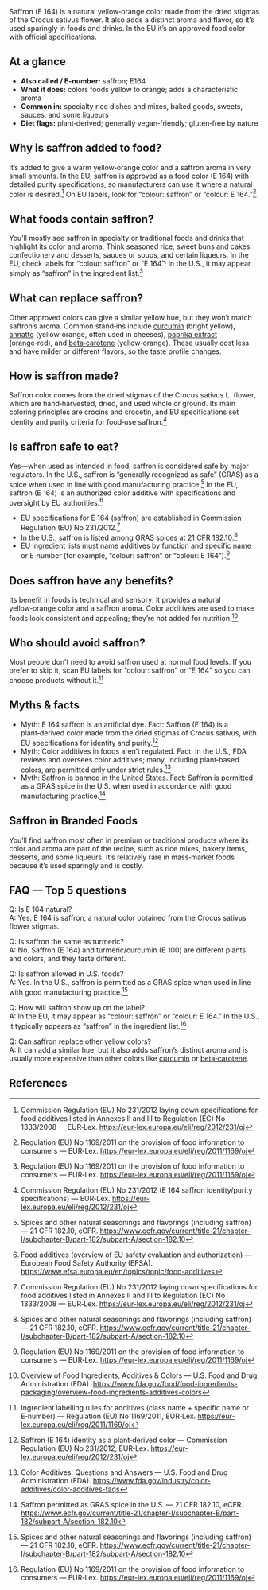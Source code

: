 Saffron (E 164) is a natural yellow‑orange color made from the dried stigmas of the Crocus sativus flower. It also adds a distinct aroma and flavor, so it’s used sparingly in foods and drinks. In the EU it’s an approved food color with official specifications.
<!--more-->

## At a glance
- **Also called / E-number:** saffron; E164  
- **What it does:** colors foods yellow to orange; adds a characteristic aroma  
- **Common in:** specialty rice dishes and mixes, baked goods, sweets, sauces, and some liqueurs  
- **Diet flags:** plant‑derived; generally vegan‑friendly; gluten‑free by nature  

## Why is saffron added to food?
It’s added to give a warm yellow‑orange color and a saffron aroma in very small amounts. In the EU, saffron is approved as a food color (E 164) with detailed purity specifications, so manufacturers can use it where a natural color is desired.[^1] On EU labels, look for “colour: saffron” or “colour: E 164.”[^2]

## What foods contain saffron?
You’ll mostly see saffron in specialty or traditional foods and drinks that highlight its color and aroma. Think seasoned rice, sweet buns and cakes, confectionery and desserts, sauces or soups, and certain liqueurs. In the EU, check labels for “colour: saffron” or “E 164”; in the U.S., it may appear simply as “saffron” in the ingredient list.[^2]

## What can replace saffron?
Other approved colors can give a similar yellow hue, but they won’t match saffron’s aroma. Common stand‑ins include [curcumin](/e100-curcumin) (bright yellow), [annatto](/e160b-annatto) (yellow‑orange, often used in cheeses), [paprika extract](/e160c-paprika-extract) (orange‑red), and [beta‑carotene](/e160a-beta-carotene) (yellow‑orange). These usually cost less and have milder or different flavors, so the taste profile changes.

## How is saffron made?
Saffron color comes from the dried stigmas of the Crocus sativus L. flower, which are hand‑harvested, dried, and used whole or ground. Its main coloring principles are crocins and crocetin, and EU specifications set identity and purity criteria for food‑use saffron.[^3]

## Is saffron safe to eat?
Yes—when used as intended in food, saffron is considered safe by major regulators. In the U.S., saffron is “generally recognized as safe” (GRAS) as a spice when used in line with good manufacturing practice.[^4] In the EU, saffron (E 164) is an authorized color additive with specifications and oversight by EU authorities.[^5]
- EU specifications for E 164 (saffron) are established in Commission Regulation (EU) No 231/2012.[^1]
- In the U.S., saffron is listed among GRAS spices at 21 CFR 182.10.[^4]
- EU ingredient lists must name additives by function and specific name or E‑number (for example, “colour: saffron” or “colour: E 164”).[^2]

## Does saffron have any benefits?
Its benefit in foods is technical and sensory: it provides a natural yellow‑orange color and a saffron aroma. Color additives are used to make foods look consistent and appealing; they’re not added for nutrition.[^6]

## Who should avoid saffron?
Most people don’t need to avoid saffron used at normal food levels. If you prefer to skip it, scan EU labels for “colour: saffron” or “E 164” so you can choose products without it.[^7]

## Myths & facts
- Myth: E 164 saffron is an artificial dye. Fact: Saffron (E 164) is a plant‑derived color made from the dried stigmas of Crocus sativus, with EU specifications for identity and purity.[^9]
- Myth: Color additives in foods aren’t regulated. Fact: In the U.S., FDA reviews and oversees color additives; many, including plant‑based colors, are permitted only under strict rules.[^8]
- Myth: Saffron is banned in the United States. Fact: Saffron is permitted as a GRAS spice in the U.S. when used in accordance with good manufacturing practice.[^10]

## Saffron in Branded Foods
You’ll find saffron most often in premium or traditional products where its color and aroma are part of the recipe, such as rice mixes, bakery items, desserts, and some liqueurs. It’s relatively rare in mass‑market foods because it’s used sparingly and is costly.

## FAQ — Top 5 questions
Q: Is E 164 natural?  
A: Yes. E 164 is saffron, a natural color obtained from the Crocus sativus flower stigmas.

Q: Is saffron the same as turmeric?  
A: No. Saffron (E 164) and turmeric/curcumin (E 100) are different plants and colors, and they taste different.

Q: Is saffron allowed in U.S. foods?  
A: Yes. In the U.S., saffron is permitted as a GRAS spice when used in line with good manufacturing practice.[^4]

Q: How will saffron show up on the label?  
A: In the EU, it may appear as “colour: saffron” or “colour: E 164.” In the U.S., it typically appears as “saffron” in the ingredient list.[^2]

Q: Can saffron replace other yellow colors?  
A: It can add a similar hue, but it also adds saffron’s distinct aroma and is usually more expensive than other colors like [curcumin](/e100-curcumin) or [beta‑carotene](/e160a-beta-carotene).

## References
[^1]: Commission Regulation (EU) No 231/2012 laying down specifications for food additives listed in Annexes II and III to Regulation (EC) No 1333/2008 — EUR‑Lex. https://eur-lex.europa.eu/eli/reg/2012/231/oj  
[^2]: Regulation (EU) No 1169/2011 on the provision of food information to consumers — EUR‑Lex. https://eur-lex.europa.eu/eli/reg/2011/1169/oj  
[^3]: Commission Regulation (EU) No 231/2012 (E 164 saffron identity/purity specifications) — EUR‑Lex. https://eur-lex.europa.eu/eli/reg/2012/231/oj  
[^4]: Spices and other natural seasonings and flavorings (including saffron) — 21 CFR 182.10, eCFR. https://www.ecfr.gov/current/title-21/chapter-I/subchapter-B/part-182/subpart-A/section-182.10  
[^5]: Food additives (overview of EU safety evaluation and authorization) — European Food Safety Authority (EFSA). https://www.efsa.europa.eu/en/topics/topic/food-additives  
[^6]: Overview of Food Ingredients, Additives & Colors — U.S. Food and Drug Administration (FDA). https://www.fda.gov/food/food-ingredients-packaging/overview-food-ingredients-additives-colors  
[^7]: Ingredient labelling rules for additives (class name + specific name or E‑number) — Regulation (EU) No 1169/2011, EUR‑Lex. https://eur-lex.europa.eu/eli/reg/2011/1169/oj  
[^8]: Color Additives: Questions and Answers — U.S. Food and Drug Administration (FDA). https://www.fda.gov/industry/color-additives/color-additives-faqs  
[^9]: Saffron (E 164) identity as a plant‑derived color — Commission Regulation (EU) No 231/2012, EUR‑Lex. https://eur-lex.europa.eu/eli/reg/2012/231/oj  
[^10]: Saffron permitted as GRAS spice in the U.S. — 21 CFR 182.10, eCFR. https://www.ecfr.gov/current/title-21/chapter-I/subchapter-B/part-182/subpart-A/section-182.10
